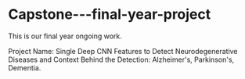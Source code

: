 # Capstone---final-year-project
This is our final year ongoing work. 


Project Name: Single Deep CNN Features to Detect Neurodegenerative Diseases and
Context Behind the Detection: Alzheimer's, Parkinson's, Dementia.
